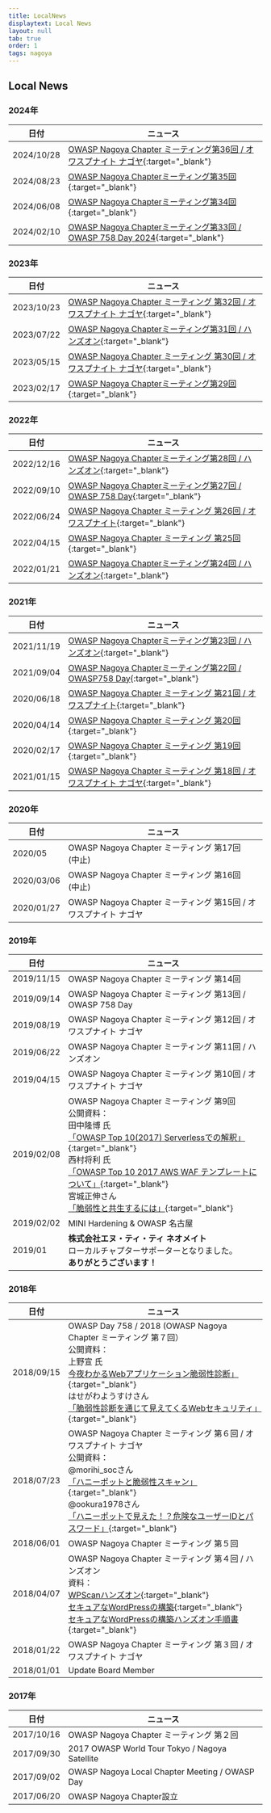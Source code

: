 ```yaml
---
title: LocalNews
displaytext: Local News
layout: null
tab: true
order: 1
tags: nagoya
---
```


## Local News

### 2024年

| 日付 | ニュース |
| --- | --- |
| 2024/10/28 | [OWASP Nagoya Chapter ミーティング第36回 / オワスプナイト ナゴヤ](https://owaspnagoya.connpass.com/event/328682/){:target="_blank"} |
| 2024/08/23 | [OWASP Nagoya Chapterミーティング第35回](https://owaspnagoya.connpass.com/event/325008/){:target="_blank"} |
| 2024/06/08 | [OWASP Nagoya Chapterミーティング第34回](https://owaspnagoya.connpass.com/event/311287/){:target="_blank"} |
| 2024/02/10 | [OWASP Nagoya Chapterミーティング第33回 / OWASP 758 Day 2024](https://owaspnagoya.connpass.com/event/305686/){:target="_blank"} |


### 2023年

| 日付 | ニュース |
| --- | --- |
| 2023/10/23 | [OWASP Nagoya Chapter ミーティング 第32回 / オワスプナイト ナゴヤ](https://owaspnagoya.connpass.com/event/297753/){:target="_blank"} |
| 2023/07/22 | [OWASP Nagoya Chapterミーティング第31回 / ハンズオン](https://owaspnagoya.connpass.com/event/288684/){:target="_blank"} |
| 2023/05/15 | [OWASP Nagoya Chapter ミーティング 第30回 / オワスプナイト ナゴヤ](https://owaspnagoya.connpass.com/event/280624/){:target="_blank"} |
| 2023/02/17 | [OWASP Nagoya Chapterミーティング第29回](https://owaspnagoya.connpass.com/event/273342/){:target="_blank"} |

### 2022年

| 日付 | ニュース |
| --- | --- |
| 2022/12/16 | [OWASP Nagoya Chapterミーティング第28回 / ハンズオン](https://owaspnagoya.connpass.com/event/265385/){:target="_blank"} |
| 2022/09/10 | [OWASP Nagoya Chapterミーティング第27回 / OWASP 758 Day](https://owaspnagoya.connpass.com/event/255221/){:target="_blank"} |
| 2022/06/24 | [OWASP Nagoya Chapter ミーティング 第26回 / オワスプナイト](https://owaspnagoya.connpass.com/event/249124/){:target="_blank"} |
| 2022/04/15 | [OWASP Nagoya Chapter ミーティング 第25回](https://owaspnagoya.connpass.com/event/236346/){:target="_blank"} |
| 2022/01/21 | [OWASP Nagoya Chapterミーティング第24回 / ハンズオン](https://owaspnagoya.connpass.com/event/231890/){:target="_blank"} |


### 2021年

| 日付 | ニュース |
| --- | --- |
| 2021/11/19 | [OWASP Nagoya Chapterミーティング第23回 / ハンズオン](https://owaspnagoya.connpass.com/event/226059/){:target="_blank"} |
| 2021/09/04 | [OWASP Nagoya Chapterミーティング第22回 / OWASP758 Day](https://owaspnagoya.connpass.com/event/220187/){:target="_blank"} |
| 2020/06/18 | [OWASP Nagoya Chapter ミーティング 第21回 / オワスプナイト](https://owaspnagoya.connpass.com/event/212386/){:target="_blank"} |
| 2020/04/14 | [OWASP Nagoya Chapter ミーティング 第20回](https://owaspnagoya.connpass.com/event/207131/){:target="_blank"} |
| 2020/02/17 | [OWASP Nagoya Chapter ミーティング 第19回](https://owaspnagoya.connpass.com/event/204410/){:target="_blank"}|
| 2021/01/15 | [OWASP Nagoya Chapter ミーティング 第18回 / オワスプナイト ナゴヤ](https://owaspnagoya.connpass.com/event/198357/){:target="_blank"}|

### 2020年

| 日付 | ニュース |
| --- | --- |
| 2020/05 | OWASP Nagoya Chapter ミーティング 第17回　(中止) |
| 2020/03/06 | OWASP Nagoya Chapter ミーティング 第16回　(中止) |
| 2020/01/27 | OWASP Nagoya Chapter ミーティング 第15回 / オワスプナイト ナゴヤ |

### 2019年

| 日付 | ニュース |
| --- | --- |
| 2019/11/15 | OWASP Nagoya Chapter ミーティング 第14回 |
| 2019/09/14 | OWASP Nagoya Chapter ミーティング 第13回 / OWASP 758 Day |
| 2019/08/19 | OWASP Nagoya Chapter ミーティング 第12回 / オワスプナイト ナゴヤ |
| 2019/06/22 | OWASP Nagoya Chapter ミーティング 第11回 / ハンズオン |
| 2019/04/15 | OWASP Nagoya Chapter ミーティング 第10回 / オワスプナイト ナゴヤ |
| 2019/02/08 | OWASP Nagoya Chapter ミーティング 第9回 <br> 公開資料： <br> 田中隆博 氏 <br>[「OWASP Top 10(2017) Serverlessでの解釈」](https://www.slideshare.net/TakahiroTanaka/owasp-top-10-serverless){:target="_blank"} <br> 西村将利 氏 <br>[「OWASP Top 10 2017 AWS WAF テンプレートについて」](https://www.slideshare.net/owaspnagoya/owasp-top10-2017-aws-waf-20190208){:target="_blank"} <br> 宮城正伸さん <br> [「脆弱性と共生するには」](https://www.slideshare.net/owaspnagoya/20190208vulnstudy){:target="_blank"}|
| 2019/02/02 | MINI Hardening & OWASP 名古屋 |
| 2019/01 | **株式会社エヌ・ティ・ティ ネオメイト** <br> ローカルチャプターサポーターとなりました。 <br> **ありがとうございます！** |

### 2018年

| 日付 | ニュース |
| --- | --- |
| 2018/09/15 | OWASP Day 758 / 2018 (OWASP Nagoya Chapter ミーティング 第７回）<br>公開資料： <br> 上野宣 氏 <br> [今夜わかるWebアプリケーション脆弱性診断」](https://www.slideshare.net/uenosen/web-owasp-day-758-2018-114646917){:target="_blank"} <br> はせがわようすけさん <br> [「脆弱性診断を通じて見えてくるWebセキュリティ」](https://speakerdeck.com/hasegawayosuke/cui-ruo-xing-zhen-duan-wotong-zitejian-etekuruwebsekiyuritei){:target="_blank"} |
| 2018/07/23 | OWASP Nagoya Chapter ミーティング 第６回 / オワスプナイト ナゴヤ <br> 公開資料： <br> @morihi_socさん<br>[「ハニーポットと脆弱性スキャン」](https://speakerdeck.com/morihi_soc/hanipotutotocui-ruo-xing-sukiyan){:target="_blank"} <br> @ookura1978さん <br> [「ハニーポットで見えた！？危険なユーザーIDとパスワード」](https://speakerdeck.com/okura/owasupunaitonagoya-number-2-ltzi-liao){:target="_blank"} |
| 2018/06/01 | OWASP Nagoya Chapter ミーティング 第５回 |
| 2018/04/07 | OWASP Nagoya Chapter ミーティング 第４回 / ハンズオン <br> 資料：<br>[WPScanハンズオン](https://www.slideshare.net/owaspnagoya/wpscanwordpress){:target="_blank"} <br> [セキュアなWordPressの構築](https://www.slideshare.net/owaspnagoya/owasp-wordpress-wordpress){:target="_blank"} <br> [セキュアなWordPressの構築ハンズオン手順書](https://www.slideshare.net/owaspnagoya/owasp-wordpress-wordpress-95391444){:target="_blank"}|
| 2018/01/22 | OWASP Nagoya Chapter ミーティング 第３回 / オワスプナイト ナゴヤ |
| 2018/01/01 | Update Board Member |

### 2017年

| 日付 | ニュース |
| --- | --- |
| 2017/10/16 | OWASP Nagoya Chapter ミーティング 第２回 |
| 2017/09/30 | 2017 OWASP World Tour Tokyo / Nagoya Satellite |
| 2017/09/02 | OWASP Nagoya Local Chapter Meeting / OWASP Day |
| 2017/06/20 | OWASP Nagoya Chapter設立 |